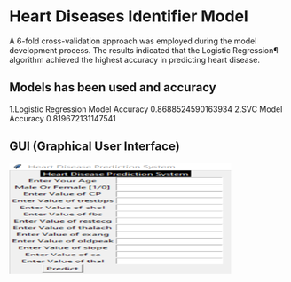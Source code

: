 # Heart Diseases Identifier Model
A 6-fold cross-validation approach was employed during the model development process. The results indicated that the Logistic Regression¶ algorithm achieved the highest accuracy in predicting heart disease.
## Models has been used and accuracy
1.Logistic Regression Model Accuracy 0.8688524590163934
2.SVC Model Accuracy 0.819672131147541

## GUI (Graphical User Interface)

<img align="center" alt="dataanalysis"  width = "400" height = "200px" src="Screenshot 2023-12-11 154427.png">
